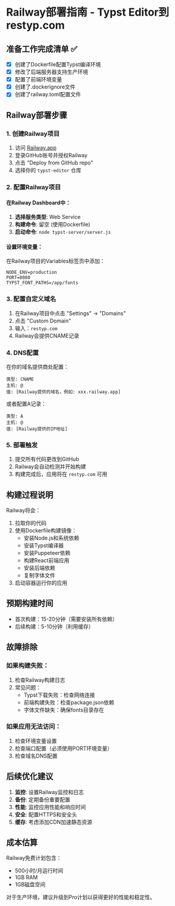 # Railway部署指南 - Typst Editor到restyp.com

## 准备工作完成清单 ✅

- [x] 创建了Dockerfile配置Typst编译环境
- [x] 修改了后端服务器支持生产环境
- [x] 配置了前端环境变量
- [x] 创建了.dockerignore文件
- [x] 创建了railway.toml配置文件

## Railway部署步骤

### 1. 创建Railway项目

1. 访问 [Railway.app](https://railway.app)
2. 登录GitHub账号并授权Railway
3. 点击 "Deploy from GitHub repo"
4. 选择你的 `typst-editor` 仓库

### 2. 配置Railway项目

#### 在Railway Dashboard中：

1. **选择服务类型**: Web Service
2. **构建命令**: 留空 (使用Dockerfile)
3. **启动命令**: `node typst-server/server.js`

#### 设置环境变量：

在Railway项目的Variables标签页中添加：

```
NODE_ENV=production
PORT=8080
TYPST_FONT_PATHS=/app/fonts
```

### 3. 配置自定义域名

1. 在Railway项目中点击 "Settings" → "Domains"
2. 点击 "Custom Domain"
3. 输入：`restyp.com`
4. Railway会提供CNAME记录

### 4. DNS配置

在你的域名提供商处配置：

```
类型: CNAME
主机: @
值: [Railway提供的域名，例如: xxx.railway.app]
```

或者配置A记录：
```
类型: A
主机: @
值: [Railway提供的IP地址]
```

### 5. 部署触发

1. 提交所有代码更改到GitHub
2. Railway会自动检测并开始构建
3. 构建完成后，应用将在 `restyp.com` 可用

## 构建过程说明

Railway将会：

1. 拉取你的代码
2. 使用Dockerfile构建镜像：
   - 安装Node.js和系统依赖
   - 安装Typst编译器
   - 安装Puppeteer依赖
   - 构建React前端应用
   - 安装后端依赖
   - 复制字体文件
3. 启动容器运行你的应用

## 预期构建时间

- 首次构建：15-20分钟（需要安装所有依赖）
- 后续构建：5-10分钟（利用缓存）

## 故障排除

### 如果构建失败：

1. 检查Railway构建日志
2. 常见问题：
   - Typst下载失败：检查网络连接
   - 前端构建失败：检查package.json依赖
   - 字体文件缺失：确保fonts目录存在

### 如果应用无法访问：

1. 检查环境变量设置
2. 检查端口配置（必须使用PORT环境变量）
3. 检查域名DNS配置

## 后续优化建议

1. **监控**: 设置Railway监控和日志
2. **备份**: 定期备份重要配置
3. **性能**: 监控应用性能和响应时间
4. **安全**: 配置HTTPS和安全头
5. **缓存**: 考虑添加CDN加速静态资源

## 成本估算

Railway免费计划包含：
- 500小时/月运行时间
- 1GB RAM
- 1GB磁盘空间

对于生产环境，建议升级到Pro计划以获得更好的性能和稳定性。